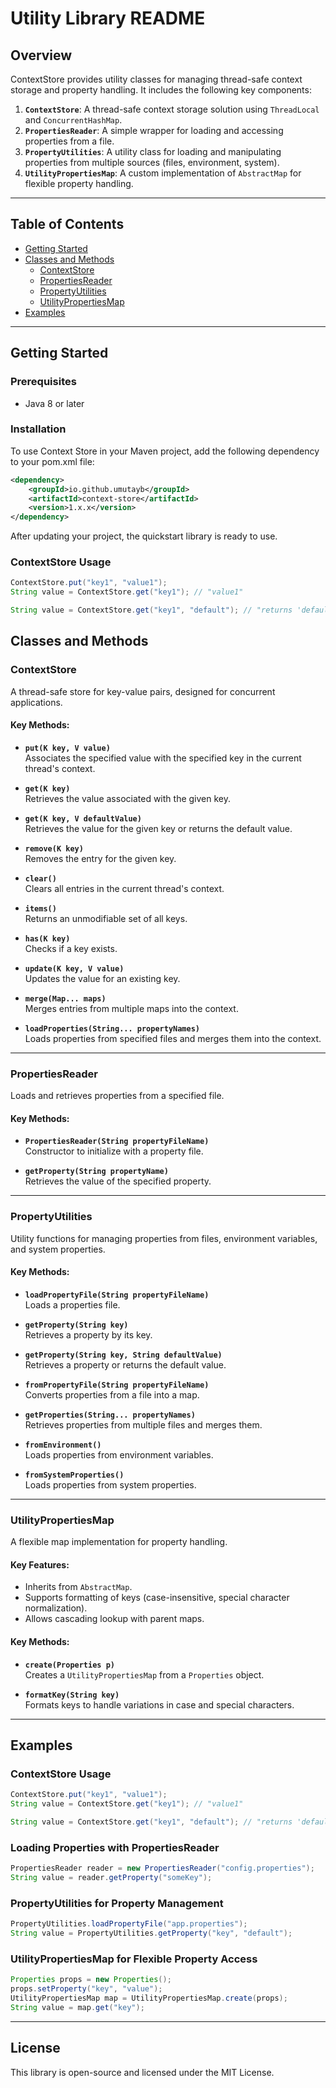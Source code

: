 # Utility Library README

## Overview

ContextStore provides utility classes for managing thread-safe context storage and property handling. It includes the following key components:

1. **`ContextStore`**: A thread-safe context storage solution using `ThreadLocal` and `ConcurrentHashMap`.
2. **`PropertiesReader`**: A simple wrapper for loading and accessing properties from a file.
3. **`PropertyUtilities`**: A utility class for loading and manipulating properties from multiple sources (files, environment, system).
4. **`UtilityPropertiesMap`**: A custom implementation of `AbstractMap` for flexible property handling.

---

## Table of Contents

- [Getting Started](#getting-started)
- [Classes and Methods](#classes-and-methods)
    - [ContextStore](#contextstore)
    - [PropertiesReader](#propertiesreader)
    - [PropertyUtilities](#propertyutilities)
    - [UtilityPropertiesMap](#utilitypropertiesmap)
- [Examples](#examples)

---

## Getting Started

### Prerequisites

- Java 8 or later

### Installation

To use Context Store in your Maven project, add the following dependency to your pom.xml file:
```xml
<dependency>
    <groupId>io.github.umutayb</groupId>
    <artifactId>context-store</artifactId>
    <version>1.x.x</version>
</dependency>
```
After updating your project, the quickstart library is ready to use.

### ContextStore Usage

```java
ContextStore.put("key1", "value1");
String value = ContextStore.get("key1"); // "value1"
```

```java
String value = ContextStore.get("key1", "default"); // "returns 'default' if the key doesn't exist"
```

## Classes and Methods

### ContextStore

A thread-safe store for key-value pairs, designed for concurrent applications.

#### Key Methods:

- **`put(K key, V value)`**  
  Associates the specified value with the specified key in the current thread's context.

- **`get(K key)`**  
  Retrieves the value associated with the given key.

- **`get(K key, V defaultValue)`**  
  Retrieves the value for the given key or returns the default value.

- **`remove(K key)`**  
  Removes the entry for the given key.

- **`clear()`**  
  Clears all entries in the current thread's context.

- **`items()`**  
  Returns an unmodifiable set of all keys.

- **`has(K key)`**  
  Checks if a key exists.

- **`update(K key, V value)`**  
  Updates the value for an existing key.

- **`merge(Map... maps)`**  
  Merges entries from multiple maps into the context.

- **`loadProperties(String... propertyNames)`**  
  Loads properties from specified files and merges them into the context.

---

### PropertiesReader

Loads and retrieves properties from a specified file.

#### Key Methods:

- **`PropertiesReader(String propertyFileName)`**  
  Constructor to initialize with a property file.

- **`getProperty(String propertyName)`**  
  Retrieves the value of the specified property.

---

### PropertyUtilities

Utility functions for managing properties from files, environment variables, and system properties.

#### Key Methods:

- **`loadPropertyFile(String propertyFileName)`**  
  Loads a properties file.

- **`getProperty(String key)`**  
  Retrieves a property by its key.

- **`getProperty(String key, String defaultValue)`**  
  Retrieves a property or returns the default value.

- **`fromPropertyFile(String propertyFileName)`**  
  Converts properties from a file into a map.

- **`getProperties(String... propertyNames)`**  
  Retrieves properties from multiple files and merges them.

- **`fromEnvironment()`**  
  Loads properties from environment variables.

- **`fromSystemProperties()`**  
  Loads properties from system properties.

---

### UtilityPropertiesMap

A flexible map implementation for property handling.

#### Key Features:

- Inherits from `AbstractMap`.
- Supports formatting of keys (case-insensitive, special character normalization).
- Allows cascading lookup with parent maps.

#### Key Methods:

- **`create(Properties p)`**  
  Creates a `UtilityPropertiesMap` from a `Properties` object.

- **`formatKey(String key)`**  
  Formats keys to handle variations in case and special characters.

---

## Examples

### ContextStore Usage

```java
ContextStore.put("key1", "value1");
String value = ContextStore.get("key1"); // "value1"
```

```java
String value = ContextStore.get("key1", "default"); // "returns 'default' if the key doesn't exist"
```

### Loading Properties with PropertiesReader

```java
PropertiesReader reader = new PropertiesReader("config.properties");
String value = reader.getProperty("someKey");
```

### PropertyUtilities for Property Management

```java
PropertyUtilities.loadPropertyFile("app.properties");
String value = PropertyUtilities.getProperty("key", "default");
```

### UtilityPropertiesMap for Flexible Property Access

```java
Properties props = new Properties();
props.setProperty("key", "value");
UtilityPropertiesMap map = UtilityPropertiesMap.create(props);
String value = map.get("key");
```

---

## License

This library is open-source and licensed under the MIT License.

